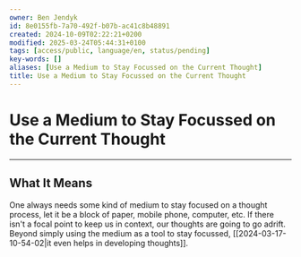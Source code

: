 ```yaml
---
owner: Ben Jendyk
id: 8e0155fb-7a70-492f-b07b-ac41c8b48891
created: 2024-10-09T02:22:21+0200
modified: 2025-03-24T05:44:31+0100
tags: [access/public, language/en, status/pending]
key-words: []
aliases: [Use a Medium to Stay Focussed on the Current Thought]
title: Use a Medium to Stay Focussed on the Current Thought
---
```


# Use a Medium to Stay Focussed on the Current Thought

---

## What It Means

One always needs some kind of medium to stay focused on a thought process, let it be a block of paper, mobile phone, computer, etc. If there isn't a focal point to keep us in context, our thoughts are going to go adrift. Beyond simply using the medium as a tool to stay focussed, [[2024-03-17-10-54-02|it even helps in developing thoughts]].